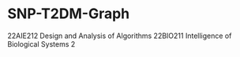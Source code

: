 # SNP-T2DM-Graph
22AIE212 Design and Analysis of Algorithms              22BIO211  Intelligence of Biological Systems 2
